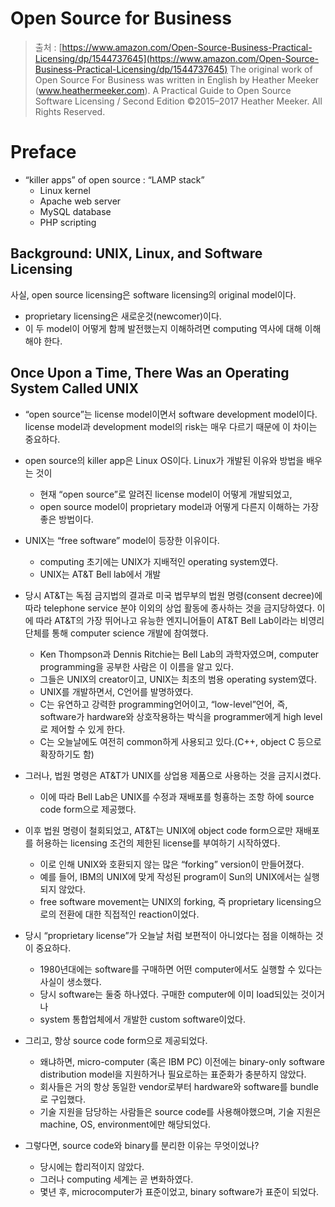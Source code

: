 # Open Source for Business

  

> 출처 : [https://www.amazon.com/Open-Source-Business-Practical-Licensing/dp/1544737645](https://www.amazon.com/Open-Source-Business-Practical-Licensing/dp/1544737645)
> The original work of Open Source For Business was written in English by Heather Meeker (www.heathermeeker.com).
> A Practical Guide to Open Source Software Licensing / Second Edition
> ©2015–2017 Heather Meeker. All Rights Reserved.

# Preface 
  - “killer apps” of open source : “LAMP stack”
    - Linux kernel
    - Apache web server
    - MySQL database
    - PHP scripting
 
## Background: UNIX, Linux, and Software Licensing

사실, open source licensing은 software licensing의 original model이다.

  -  proprietary licensing은  새로운것(newcomer)이다.
  -  이  두 model이  어떻게  함께  발전했는지  이해하려면 computing 역사에  대해  이해해야  한다.

## Once Upon a Time, There Was an Operating System Called UNIX

   - “open source”는 license model이면서 software development model이다. license model과 development model의 risk는  매우  다르기  때문에  이  차이는  중요하다.

  - open source의 killer app은 Linux OS이다. Linux가  개발된  이유와  방법을  배우는  것이
    -   현재 “open source”로  알려진 license model이  어떻게  개발되었고,
    -   open source model이 proprietary model과  어떻게  다른지  이해하는  가장  좋은  방법이다.

-   UNIX는 “free software” model이  등장한  이유이다.
    -  computing 초기에는 UNIX가  지배적인 operating system였다.
    -  UNIX는  AT&T Bell lab에서  개발
-   당시 AT&T는  독점  금지법의  결과로  미국  법무부의  법원  명령(consent decree)에  따라 telephone service 분야  이외의  상업  활동에  종사하는  것을  금지당하였다. 이에  따라 AT&T의  가장  뛰어나고  유능한  엔지니어들이 AT&T Bell Lab이라는  비영리  단체를  통해 computer science 개발에  참여했다.
    -   Ken Thompson과 Dennis Ritchie는 Bell Lab의  과학자였으며, computer programming을  공부한  사람은  이  이름을  알고  있다.
    -   그들은 UNIX의 creator이고, UNIX는  최초의  범용 operating system였다.
    -   UNIX를  개발하면서, C언어를  발명하였다.
    -   C는  유연하고  강력한 programming언어이고, “low-level”언어, 즉, software가 hardware와  상호작용하는  박식을 programmer에게 high level로  제어할  수  있게  한다.
    -   C는  오늘날에도  여전히 common하게  사용되고  있다.(C++, object C 등으로  확장하기도  함)

-   그러나, 법원  명령은 AT&T가 UNIX를  상업용  제품으로  사용하는  것을  금지시켰다.
    -   이에  따라 Bell Lab은 UNIX를  수정과  재배포를  헝횽하는  조항  하에 source code form으로  제공했다.
-   이후  법원  명령이  철회되었고, AT&T는 UNIX에 object code form으로만  재배포를  허용하는 licensing 조건의  제한된 license를  부여하기  시작하였다.
    -   이로  인해 UNIX와  호환되지  않는  많은 “forking” version이  만들어졌다.
    -   예를  들어, IBM의 UNIX에  맞게  작성된 program이 Sun의 UNIX에서는  실행되지  않았다.
    -   free software movement는 UNIX의 forking, 즉 proprietary licensing으로의  전환에  대한  직접적인 reaction이었다.
-   당시 “proprietary license”가  오늘날  처럼  보편적이  아니었다는  점을  이해하는  것이  중요하다.
    -   1980년대에는 software를  구매하면  어떤 computer에서도  실행할  수  있다는  사실이  생소했다.
    -   당시 software는  둘중  하나였다. 구매한 computer에  이미 load되있는  것이거나
    -   system 통합업체에서  개발한 custom software이었다.
-   그리고, 항상 source code form으로  제공되었다.
    -   왜냐하면, micro-computer (혹은 IBM PC) 이전에는 binary-only software distribution model을  지원하거나  필요로하는  표준화가  충분하지  않았다.
    -   회사들은  거의  항상  동일한 vendor로부터 hardware와 software를 bundle로  구입했다.
    -   기술  지원을  담당하는  사람들은 source code를  사용해야했으며, 기술  지원은 machine, OS, environment에만  해당되었다.
-   그렇다면, source code와 binary를  분리한  이유는  무엇이었나?
    -   당시에는  합리적이지  않았다.
    -   그러나 computing 세계는  곧  변화하였다.
    -   몇년  후, microcomputer가  표준이었고, binary software가  표준이  되었다.
